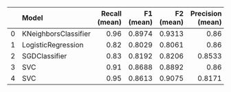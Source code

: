 |    | Model                |   Recall (mean) |   F1 (mean) |   F2 (mean) |   Precision (mean) |   Roc_auc (mean) |   Recall (std) |   F1 (std) |   F2 (std) |   Precision (std) |   Roc_auc (std) |
|---:|:---------------------|----------------:|------------:|------------:|-------------------:|-----------------:|---------------:|-----------:|-----------:|------------------:|----------------:|
|  0 | KNeighborsClassifier |            0.96 |      0.8974 |      0.9313 |             0.86   |           0.9657 |         0.08   |     0.0637 |     0.0569 |            0.1272 |          0.0359 |
|  1 | LogisticRegression   |            0.82 |      0.8029 |      0.8061 |             0.86   |           0.9946 |         0.2227 |     0.0895 |     0.1689 |            0.1272 |          0.0067 |
|  2 | SGDClassifier        |            0.83 |      0.8192 |      0.8206 |             0.8533 |           0.9946 |         0.1536 |     0.0486 |     0.1048 |            0.1293 |          0.0067 |
|  3 | SVC                  |            0.91 |      0.8688 |      0.8892 |             0.86   |           0.9837 |         0.1114 |     0.0382 |     0.0674 |            0.1272 |          0.0201 |
|  4 | SVC                  |            0.95 |      0.8613 |      0.9075 |             0.8171 |           0.9699 |         0.1    |     0.088  |     0.0725 |            0.1662 |          0.0378 |